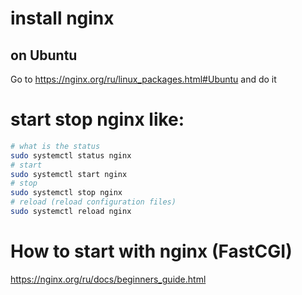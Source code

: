 # install nginx
## on Ubuntu
Go to https://nginx.org/ru/linux_packages.html#Ubuntu and do it
# start stop nginx like:

```bash
# what is the status
sudo systemctl status nginx
# start
sudo systemctl start nginx
# stop
sudo systemctl stop nginx
# reload (reload configuration files)
sudo systemctl reload nginx
```
# How to start with nginx (FastCGI)
https://nginx.org/ru/docs/beginners_guide.html
